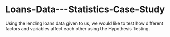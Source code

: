 # Loans-Data---Statistics-Case-Study
Using the lending loans data given to us, we would like to test how different factors and variables affect each other using the Hypothesis Testing.
